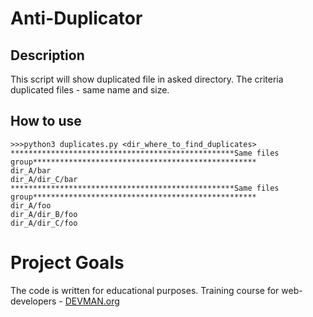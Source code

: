 # Anti-Duplicator

## Description
This script will show duplicated file in asked directory. The criteria duplicated files - same name and size.

## How to use
```
>>>python3 duplicates.py <dir_where_to_find_duplicates>
**************************************************Same files group**************************************************
dir_A/bar
dir_A/dir_C/bar
**************************************************Same files group**************************************************
dir_A/foo
dir_A/dir_B/foo
dir_A/dir_C/foo
```


# Project Goals

The code is written for educational purposes. Training course for web-developers - [DEVMAN.org](https://devman.org)
